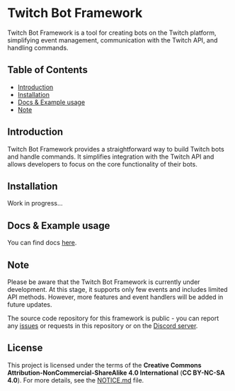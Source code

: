 # Twitch Bot Framework

Twitch Bot Framework is a tool for creating bots on the Twitch platform, simplifying event management, communication with the Twitch API, and handling commands.

## Table of Contents

- [Introduction](#introduction)
- [Installation](#installation)
- [Docs & Example usage](#docs--example-usage)
- [Note](#note)

## Introduction

Twitch Bot Framework provides a straightforward way to build Twitch bots and handle commands. It simplifies integration with the Twitch API and allows developers to focus on the core functionality of their bots.

## Installation

Work in progress...

## Docs & Example usage

You can find docs [here](https://kajahl.gitbook.io/twitch-bot-framework).

## Note

Please be aware that the Twitch Bot Framework is currently under development. At this stage, it supports only few events and includes limited API methods. However, more features and event handlers will be added in future updates.

The source code repository for this framework is public - you can report any [issues](https://github.com/kajahl/twitch-bot-framework/issues) or requests in this repository or on the [Discord server](https://discord.gg/uzsxSY7h5e).

## License

This project is licensed under the terms of the **Creative Commons Attribution-NonCommercial-ShareAlike 4.0 International** (**CC BY-NC-SA 4.0**). For more details, see the [NOTICE.md](./NOTICE.md) file.